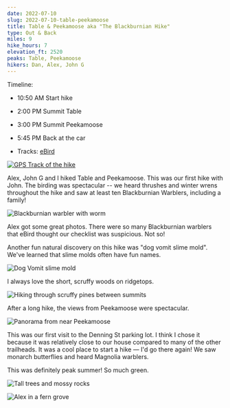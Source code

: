 ```yaml
---
date: 2022-07-10
slug: 2022-07-10-table-peekamoose
title: Table & Peekamoose aka "The Blackburnian Hike"
type: Out & Back
miles: 9
hike_hours: 7
elevation_ft: 2520
peaks: Table, Peekamoose
hikers: Dan, Alex, John G
---
```


Timeline:

- 10:50 AM Start hike
- 2:00 PM Summit Table
- 3:00 PM Summit Peekamoose
- 5:45 PM Back at the car

- Tracks: [eBird](https://ebird.org/checklist/S114987728)

[![GPS Track of the hike]({{site.baseurl}}/assets/2022-07-10-table-peekamoose/track.png)]({{site.baseurl}}/map/?hike=2022-07-10-table-peekamoose)

<!-- excerpt -->

Alex, John G and I hiked Table and Peekamoose. This was our first hike with John. The birding was spectacular -- we heard thrushes and winter wrens throughout the hike and saw at least ten Blackburnian Warblers, including a family!

<!-- /excerpt -->

![Blackburnian warbler with worm]({{site.baseurl}}/assets/2022-07-10-table-peekamoose/blackburnian-with-worm.jpeg)

Alex got some great photos. There were so many Blackburnian warblers that eBird thought our checklist was suspicious. Not so!

Another fun natural discovery on this hike was "dog vomit slime mold". We've learned that slime molds often have fun names.

![Dog Vomit slime mold]({{site.baseurl}}/assets/2022-07-10-table-peekamoose/dog-vomit.jpeg)

I always love the short, scruffy woods on ridgetops.

![Hiking through scruffy pines between summits]({{site.baseurl}}/assets/2022-07-10-table-peekamoose/hiking-scruffy-pines.jpeg)

After a long hike, the views from Peekamoose were spectacular.

![Panorama from near Peekamoose]({{site.baseurl}}/assets/2022-07-10-table-peekamoose/pano-view.jpeg)

This was our first visit to the Denning St parking lot. I think I chose it because it was relatively close to our house compared to many of the other trailheads. It was a cool place to start a hike — I'd go there again! We saw monarch butterflies and heard Magnolia warblers.

This was definitely peak summer! So much green.

![Tall trees and mossy rocks]({{site.baseurl}}/assets/2022-07-10-table-peekamoose/trees-and-rocks.jpeg)

![Alex in a fern grove]({{site.baseurl}}/assets/2022-07-10-table-peekamoose/fern-grove.jpeg)
